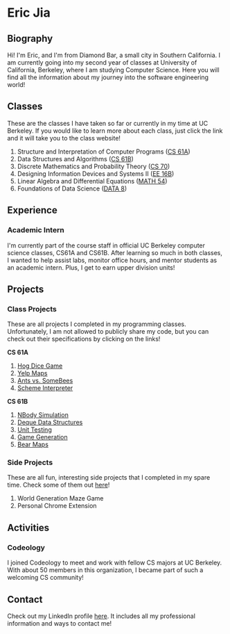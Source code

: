 # Eric Jia

## Biography
Hi! I'm Eric, and I'm from Diamond Bar, a small city in Southern California. I am currently going into my second year of classes at University of California, Berkeley, where I am studying Computer Science. Here you will find all the information about my journey into the software engineering world!

## Classes 
These are the classes I have taken so far or currently in my time at UC Berkeley. If you would like to learn more about each class, just click the link and it will take you to the class website!

1. Structure and Interpretation of Computer Programs ([CS 61A](http://inst.eecs.berkeley.edu/~cs61a/fa17/)) 
2. Data Structures and Algorithms ([CS 61B](https://sp18.datastructur.es/))
3. Discrete Mathematics and Probability Theory ([CS 70](http://www.eecs70.org/))
4. Designing Information Devices and Systems II ([EE 16B](https://inst.eecs.berkeley.edu/~ee16b/sp18/))
5. Linear Algebra and Differential Equations ([MATH 54](https://math.berkeley.edu/courses/choosing/lowerdivcourses/math54)) 
6. Foundations of Data Science ([DATA 8](http://data8.org/fa18/))

## Experience
### Academic Intern
I'm currently part of the course staff in official UC Berkeley computer science classes, CS61A and CS61B. After learning so much in both classes, I wanted to help assist labs, monitor office hours, and mentor students as an academic intern. Plus, I get to earn upper division units!

## Projects
### Class Projects
These are all projects I completed in my programming classes. Unfortunately, I am not allowed to publicly share my code, but you can check out their specifications by clicking on the links!

**CS 61A**
1. [Hog Dice Game](http://inst.eecs.berkeley.edu/~cs61a/fa17/proj/hog/)
2. [Yelp Maps](http://inst.eecs.berkeley.edu/~cs61a/fa17/proj/maps/) 
3. [Ants vs. SomeBees](http://inst.eecs.berkeley.edu/~cs61a/fa17/proj/ants/)
4. [Scheme Interpreter](http://inst.eecs.berkeley.edu/~cs61a/fa17/proj/scheme/)

**CS 61B**
1. [NBody Simulation](https://sp18.datastructur.es/materials/proj/proj0/proj0)
2. [Deque Data Structures](https://sp18.datastructur.es/materials/proj/proj1a/proj1a)
3. [Unit Testing](https://sp18.datastructur.es/materials/proj/proj1b/proj1b)
4. [Game Generation](https://sp18.datastructur.es/materials/proj/proj2/proj2)
5. [Bear Maps](https://sp18.datastructur.es/materials/proj/proj3/proj3)

### Side Projects
These are all fun, interesting side projects that I completed in my spare time. Check some of them out [here](https://github.com/ericjia100/Projects)!

1. World Generation Maze Game 
2. Personal Chrome Extension

## Activities
### Codeology
I joined Codeology to meet and work with fellow CS majors at UC Berkeley. With about 50 members in this organization, I became part of such a welcoming CS community!

## Contact
Check out my LinkedIn profile [here](https://www.linkedin.com/in/ericjia100/). It includes all my professional information and ways to contact me!
